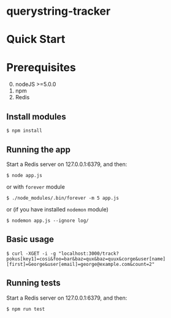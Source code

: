 # querystring-tracker


# Quick Start

# Prerequisites
0. nodeJS >=5.0.0
0. npm
0. Redis

## Install modules
```shell
$ npm install
```

## Running the app
Start a Redis server on 127.0.0.1:6379, and then:

```shell
$ node app.js
```

or with `forever` module

```shell
$ ./node_modules/.bin/forever -m 5 app.js
```

or (if you have installed `nodemon` module)

```shell
$ nodemon app.js --ignore log/
```

## Basic usage
```shell
$ curl -XGET -i -g "localhost:3000/track?pokus[key1]=cosi&foo=bar&baz=qux&baz=quux&corge&user[name][first]=George&user[email]=george@example.com&count=2"
```

## Running tests
Start a Redis server on 127.0.0.1:6379, and then:

```shell
$ npm run test
```
